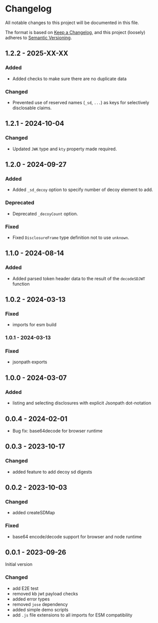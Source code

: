 # Changelog

All notable changes to this project will be documented in this file.

The format is based on [Keep a Changelog](https://keepachangelog.com/en/1.0.0/),
and this project (loosely) adheres to [Semantic Versioning](https://semver.org/spec/v2.0.0.html).

## 1.2.2 - 2025-XX-XX

### Added

- Added checks to make sure there are no duplicate data

### Changed

- Prevented use of reserved names (`_sd`, `...`) as keys for selectively disclosable claims.

## 1.2.1 - 2024-10-04

### Changed

- Updated `JWK` type and `kty` property made required.

## 1.2.0 - 2024-09-27

### Added

- Added `_sd_decoy` option to specify number of decoy element to add.

### Deprecated

- Deprecated `_decoyCount` option.

### Fixed

- Fixed `DisclosureFrame` type definition not to use `unknown`.

## 1.1.0 - 2024-08-14

### Added

- Added parsed token header data to the result of the `decodeSDJWT` function

## 1.0.2 - 2024-03-13

### Fixed

- imports for esm build

### 1.0.1 - 2024-03-13

### Fixed

- jsonpath exports

## 1.0.0 - 2024-03-07

### Added

- listing and selecting disclosures with explicit Jsonpath dot-notation

## 0.0.4 - 2024-02-01

- Bug fix: base64decode for browser runtime

## 0.0.3 - 2023-10-17

### Changed

- added feature to add decoy sd digests

## 0.0.2 - 2023-10-03

### Changed

- added createSDMap

### Fixed

- base64 encode/decode support for browser and node runtime

## 0.0.1 - 2023-09-26

Initial version

### Changed

- add E2E test
- removed kb jwt payload checks
- added error types
- removed `jose` dependency
- added simple demo scripts
- add `.js` file extensions to all imports for ESM compatibility
